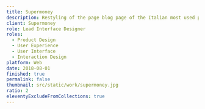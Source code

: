 ```yaml
---
title: Supermoney
description: Restyling of the page blog page of the Italian most used price comparison website.
client: Supermoney
role: Lead Interface Designer
roles:
  - Product Design
  - User Experience
  - User Interface
  - Interaction Design
platform: Web
date: 2018-08-01
finished: true
permalink: false
thumbnail: src/static/work/supermoney.jpg
ratio: 2
eleventyExcludeFromCollections: true
---
```


